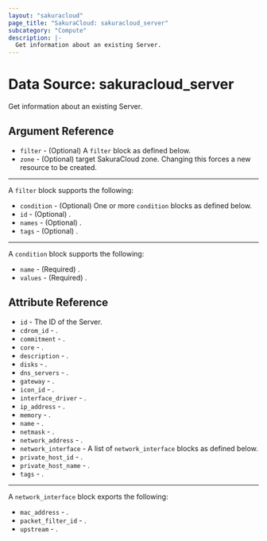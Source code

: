 ```yaml
---
layout: "sakuracloud"
page_title: "SakuraCloud: sakuracloud_server"
subcategory: "Compute"
description: |-
  Get information about an existing Server.
---
```


# Data Source: sakuracloud_server

Get information about an existing Server.

## Argument Reference

* `filter` - (Optional) A `filter` block as defined below.
* `zone` - (Optional) target SakuraCloud zone. Changing this forces a new resource to be created.


---

A `filter` block supports the following:

* `condition` - (Optional) One or more `condition` blocks as defined below.
* `id` - (Optional) .
* `names` - (Optional) .
* `tags` - (Optional) .

---

A `condition` block supports the following:

* `name` - (Required) .
* `values` - (Required) .


## Attribute Reference

* `id` - The ID of the Server.
* `cdrom_id` - .
* `commitment` - .
* `core` - .
* `description` - .
* `disks` - .
* `dns_servers` - .
* `gateway` - .
* `icon_id` - .
* `interface_driver` - .
* `ip_address` - .
* `memory` - .
* `name` - .
* `netmask` - .
* `network_address` - .
* `network_interface` - A list of `network_interface` blocks as defined below.
* `private_host_id` - .
* `private_host_name` - .
* `tags` - .


---

A `network_interface` block exports the following:

* `mac_address` - .
* `packet_filter_id` - .
* `upstream` - .



